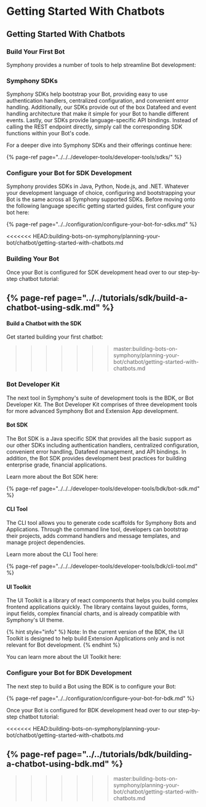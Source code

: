 # Getting Started With Chatbots

## Getting Started With Chatbots

### Build Your First Bot

Symphony provides a number of tools to help streamline Bot development:

### Symphony SDKs

Symphony SDKs help bootstrap your Bot, providing easy to use authentication handlers, centralized configuration, and convenient error handling. Additionally, our SDKs provide out of the box Datafeed and event handling architecture that make it simple for your Bot to handle different events. Lastly, our SDKs provide language-specific API bindings. Instead of calling the REST endpoint directly, simply call the corresponding SDK functions within your Bot's code.

For a deeper dive into Symphony SDKs and their offerings continue here:

{% page-ref page="../../../developer-tools/developer-tools/sdks/" %}

### Configure your Bot for SDK Development

Symphony provides SDKs in Java, Python, Node.js, and .NET. Whatever your development language of choice, configuring and bootstrapping your Bot is the same across all Symphony supported SDKs. Before moving onto the following language specific getting started guides, first configure your bot here:

{% page-ref page="../../configuration/configure-your-bot-for-sdks.md" %}

&lt;&lt;&lt;&lt;&lt;&lt;&lt; HEAD:building-bots-on-symphony/planning-your-bot/chatbot/getting-started-with-chatbots.md

### Building Your Bot

Once your Bot is configured for SDK development head over to our step-by- step chatbot tutorial:

## {% page-ref page="../../tutorials/sdk/build-a-chatbot-using-sdk.md" %}

#### Build a Chatbot with the SDK

Get started building your first chatbot:

> > > > > > > master:building-bots-on-symphony/planning-your-bot/chatbot/getting-started-with-chatbots.md

### Bot Developer Kit

The next tool in Symphony's suite of development tools is the BDK, or Bot Developer Kit. The Bot Developer Kit comprises of three development tools for more advanced Symphony Bot and Extension App development.

#### Bot SDK

The Bot SDK is a Java specific SDK that provides all the basic support as our other SDKs including authentication handlers, centralized configuration, convenient error handling, Datafeed management, and API bindings. In addition, the Bot SDK provides development best practices for building enterprise grade, financial applications.

Learn more about the Bot SDK here:

{% page-ref page="../../../developer-tools/developer-tools/bdk/bot-sdk.md" %}

#### CLI Tool

The CLI tool allows you to generate code scaffolds for Symphony Bots and Applications. Through the command line tool, developers can bootstrap their projects, adds command handlers and message templates, and manage project dependencies.

Learn more about the CLI Tool here:

{% page-ref page="../../../developer-tools/developer-tools/bdk/cli-tool.md" %}

#### UI Toolkit

The UI Toolkit is a library of react components that helps you build complex frontend applications quickly. The library contains layout guides, forms, input fields, complex financial charts, and is already compatible with Symphony's UI theme.

{% hint style="info" %}
Note: In the current version of the BDK, the UI Toolkit is designed to help build Extension Applications only and is not relevant for Bot development.
{% endhint %}

You can learn more about the UI Toolkit here:

### Configure your Bot for BDK Development

The next step to build a Bot using the BDK is to configure your Bot:

{% page-ref page="../../configuration/configure-your-bot-for-bdk.md" %}

Once your Bot is configured for BDK development head over to our step-by- step chatbot tutorial:

&lt;&lt;&lt;&lt;&lt;&lt;&lt; HEAD:building-bots-on-symphony/planning-your-bot/chatbot/getting-started-with-chatbots.md

## {% page-ref page="../../tutorials/bdk/building-a-chatbot-using-bdk.md" %}

> > > > > > > master:building-bots-on-symphony/planning-your-bot/chatbot/getting-started-with-chatbots.md

